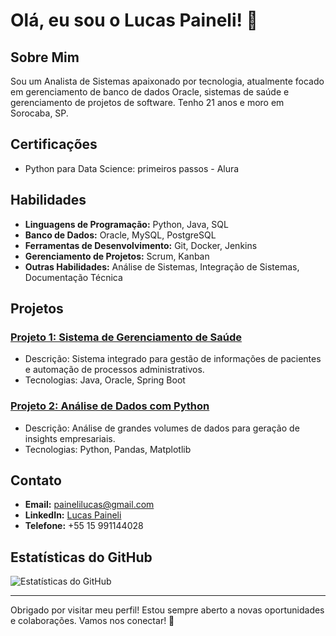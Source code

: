 # Olá, eu sou o Lucas Paineli! 👋

## Sobre Mim

Sou um Analista de Sistemas apaixonado por tecnologia, atualmente focado em gerenciamento de banco de dados Oracle, sistemas de saúde e gerenciamento de projetos de software. Tenho 21 anos e moro em Sorocaba, SP.

## Certificações

- Python para Data Science: primeiros passos - Alura

## Habilidades

- **Linguagens de Programação:** Python, Java, SQL
- **Banco de Dados:** Oracle, MySQL, PostgreSQL
- **Ferramentas de Desenvolvimento:** Git, Docker, Jenkins
- **Gerenciamento de Projetos:** Scrum, Kanban
- **Outras Habilidades:** Análise de Sistemas, Integração de Sistemas, Documentação Técnica

## Projetos

### [Projeto 1: Sistema de Gerenciamento de Saúde](https://github.com/paiineli/projeto1)
- Descrição: Sistema integrado para gestão de informações de pacientes e automação de processos administrativos.
- Tecnologias: Java, Oracle, Spring Boot

### [Projeto 2: Análise de Dados com Python](https://github.com/paiineli/projeto2)
- Descrição: Análise de grandes volumes de dados para geração de insights empresariais.
- Tecnologias: Python, Pandas, Matplotlib

## Contato

- **Email:** painelilucas@gmail.com
- **LinkedIn:** [Lucas Paineli](https://www.linkedin.com/in/lucaspaineli)
- **Telefone:** +55 15 991144028

## Estatísticas do GitHub

![Estatísticas do GitHub](https://github-readme-stats.vercel.app/api?username=paiineli&show_icons=true&theme=radical)

---

Obrigado por visitar meu perfil! Estou sempre aberto a novas oportunidades e colaborações. Vamos nos conectar! 🚀
